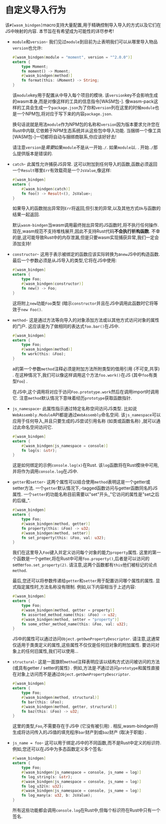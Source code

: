 
# 自定义导入行为

该`#[wasm_bindgen]`macro支持大量配置,用于精确控制导入导入的方式以及它们在JS中映射的内容. 本节旨在有希望成为可能性的详尽参考!

-   `module`和`version`- 我们见过`module`到目前为止表明我们可以从哪里导入物品`version`也允许: 

    ```rust
    #[wasm_bindgen(module = "moment", version = "^2.0.0")]
    extern {
        type Moment;
        fn moment() -> Moment;
        #[wasm_bindgen(method)]
        fn format(this: &Moment) -> String;
    }
    ```

    该`module`key用于配置从中导入每个项目的模块. 该`version`key不会影响生成的wasm本身,而是对像这样的工具的信息指令[WASM包-]. 像wasm-pack这样的工具会生成一个`package.json`为了你和`version`列在这里的时候`module`也是一个NPM包,将对应于写下来的内容`package.json`. 

    换句话说就是用法`module`作为NPM包的名称和`version`因为版本要求允许您在Rust中内联,它依赖于NPM生态系统并从这些包中导入功能. 当捆绑一个像工具[WASM包-]一切都将自动与捆绑商联系,你应该好好去!

    请注意`version`是*需要*如果`module`不是从一开始`./`. 如果`module`以. . 开始`./`那么提供版本是错误的. 

[wasm-pack]: https://github.com/rustwasm/wasm-pack

-   `catch`- 此属性允许捕获JS异常. 这可以附加到任何导入的函数,函数必须返回一个`Result`哪里`Err`有效载荷是一个`JsValue`,像这样: 

    ```rust
    #[wasm_bindgen]
    extern {
        #[wasm_bindgen(catch)]
        fn foo() -> Result<(), JsValue>;
    }
    ```

    如果导入的函数抛出异常则`Err`将返回,但引发的异常,以及其他方式`Ok`与函数的结果一起返回. 

    默认`wasm-bindgen`当wasm调用最终抛出异常的JS函数时,将不执行任何操作. 现在,wasm规范不支持堆栈展开,因此不支持Rust代码**不会执行析构函数**. 不幸的是,这可能导致Rust中的内存泄漏,但是只要wasm实现捕获异常,我们一定会添加支持!

-   `constructor`- 这用于表示被绑定的函数应该实际转换为a`new`JS中的构造函数. 最后一个参数必须是从JS导入的类型,它将在JS中使用: 

    ```rust
    #[wasm_bindgen]
    extern {
        type Foo;
        #[wasm_bindgen(constructor)]
        fn new() -> Foo;
    }
    ```

    这将附上`new`功能`Foo`类型 (暗示`constructor`并且在JS中调用此函数时它将等效于`new Foo()`. 

-   `method`- 这是通过方法等向导入的对象添加方法或以其他方式访问对象的属性的门户. 这应该是为了做相同的表达式`foo.bar()`在JS中. 

    ```rust
    #[wasm_bindgen]
    extern {
        type Foo;
        #[wasm_bindgen(method)]
        fn work(this: &Foo);
    }
    ```

    a的第一个参数`method`注释必须是附加方法所附类型的借用引用 (不可变,共享) . 在这种情况下,我们可以像这样调用这个方法`foo.work()`在JS (其中`foo`有类型`Foo`) . 

    在JS中,这个调用将对应于访问`Foo.prototype.work`然后在调用import时调用它. 注意`method`默认情况下意味着经历`prototype`获取函数指针. 

-   `js_namespace`- 此属性指示通过特定名称空间访问JS类型. 比如说`WebAssembly.Module`API都是通过`WebAssembly`命名空间. 该`js_namespace`可以应用于任何导入,并且只要生成的JS尝试引用名称 (如类或函数名称) ,就可以通过此命名空间访问它. 

    ```rust
    #[wasm_bindgen]
    extern {
        #[wasm_bindgen(js_namespace = console)]
        fn log(s: &str);
    }
    ```

    这是如何绑定的示例`console.log(x)`在Rust. 该`log`函数将在Rust模块中可用,并将作为调用`console.log`在JS中. 

-   `getter`和`setter`- 这两个属性可以结合使用`method`表明这是一个getter或setter方法. 一个`getter`默认情况下,-tagged函数访问与getter函数同名的JS属性. 一个`setter`的功能名称目前需要以"set"开头\_"它访问的属性是"set之后的后缀\_". 

    ```rust
    #[wasm_bindgen]
    extern {
        type Foo;
        #[wasm_bindgen(method, getter)]
        fn property(this: &Foo) -> u32;
        #[wasm_bindgen(method, setter)]
        fn set_property(this: &Foo, val: u32);
    }
    ```

    我们在这里导入`Foo`键入并定义访问每个对象的能力`property`属性. 这里的第一个函数是一个getter,将在Rust中可用`foo.property()`,后者是可以访问的setter`foo.set_property(2)`. 请注意,这两个函数都有`this`他们被标记的论点`method`. 

    最后,您还可以将参数传递给`getter`和`setter`用于配置访问哪个属性的属性. 显式指定属性时,方法名称没有限制. 例如,以下内容相当于上述内容: 

    ```rust
    #[wasm_bindgen]
    extern {
        type Foo;
        #[wasm_bindgen(method, getter = property)]
        fn assorted_method_name(this: &Foo) -> u32;
        #[wasm_bindgen(method, setter = "property")]
        fn some_other_method_name(this: &Foo, val: u32);
    }
    ```

    JS中的属性可以通过访问`Object.getOwnPropertyDescriptor`. 请注意,这通常仅适用于类类定义的属性,这些属性不仅仅是任何旧对象的附加属性. 要访问对象上的任何旧属性,我们可以使用...

-   `structural`- 这是一面旗帜`method`注释表明应该以结构方式访问被访问的方法 (或具有getter / setter的属性) . 例如,方法是*不*通过访问`prototype`和属性直接在对象上访问而不是通过`Object.getOwnPropertyDescriptor`. 

    ```rust
    #[wasm_bindgen]
    extern {
        type Foo;
        #[wasm_bindgen(method, structural)]
        fn bar(this: &Foo);
        #[wasm_bindgen(method, getter, structural)]
        fn baz(this: &Foo) -> u32;
    }
    ```

    这里的类型,`Foo`,不需要存在于JS中 (它没有被引用) . 相反,wasm-bindgen将生成将访问传入的JS值的填充程序`bar`财产到或`baz`财产 (取决于职能) . 

-   `js_name = foo`- 这可以用于绑定JS中的不同函数,而不是Rust中定义的标识符. 例如,您还可以在JS中为多态函数定义多个签名: 

    ```rust
    #[wasm_bindgen]
    extern {
        type Foo;
        #[wasm_bindgen(js_namespace = console, js_name = log)]
        fn log_string(s: &str);
        #[wasm_bindgen(js_namespace = console, js_name = log)]
        fn log_u32(n: u32);
        #[wasm_bindgen(js_namespace = console, js_name = log)]
        fn log_many(a: u32, b: JsValue);
    }
    ```

    所有这些功能都会调用`console.log`在Rust中,但每个标识符在Rust中只有一个签名. 

